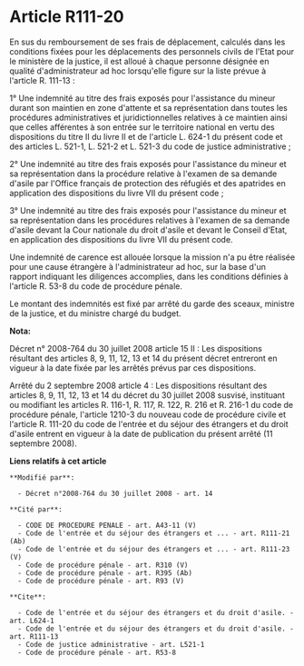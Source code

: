 # Article R111-20

En sus du remboursement de ses frais de déplacement, calculés dans les conditions fixées pour les déplacements des personnels
civils de l'Etat pour le ministère de la justice, il est alloué à chaque personne désignée en qualité d'administrateur ad hoc
lorsqu'elle figure sur la liste prévue à l'article R. 111-13 : 

1° Une indemnité au titre des frais exposés pour l'assistance du mineur durant son maintien en zone d'attente et sa
représentation dans toutes les procédures administratives et juridictionnelles relatives à ce maintien ainsi que celles
afférentes à son entrée sur le territoire national en vertu des dispositions du titre II du livre II et de l'article L. 624-1
du présent code et des articles L. 521-1, L. 521-2 et L. 521-3 du code de justice administrative ; 

2° Une indemnité au titre des frais exposés pour l'assistance du mineur et sa représentation dans la procédure relative à
l'examen de sa demande d'asile par l'Office français de protection des réfugiés et des apatrides en application des
dispositions du livre VII du présent code ; 

3° Une indemnité au titre des frais exposés pour l'assistance du mineur et sa représentation dans les procédures relatives à
l'examen de sa demande d'asile devant la Cour nationale du droit d'asile et devant le Conseil d'Etat, en application des
dispositions du livre VII du présent code. 

Une indemnité de carence est allouée lorsque la mission n'a pu être réalisée pour une cause étrangère à l'administrateur ad
hoc, sur la base d'un rapport indiquant les diligences accomplies, dans les conditions définies à l'article R. 53-8 du code
de procédure pénale. 

Le montant des indemnités est fixé par arrêté du garde des sceaux, ministre de la justice, et du ministre chargé du budget.

**Nota:**

Décret n° 2008-764 du 30 juillet 2008 article 15 II : Les dispositions résultant des articles 8, 9, 11, 12, 13 et 14 du
présent décret entreront en vigueur à la date fixée par les arrêtés prévus par ces dispositions.

Arrêté du 2 septembre 2008 article 4 : Les dispositions résultant des articles 8, 9, 11, 12, 13 et 14 du décret du 30 juillet
2008 susvisé, instituant ou modifiant les articles R. 116-1, R. 117, R. 122, R. 216 et R. 216-1 du code de procédure pénale,
l'article 1210-3 du nouveau code de procédure civile et l'article R. 111-20 du code de l'entrée et du séjour des étrangers et
du droit d'asile entrent en vigueur à la date de publication du présent arrêté (11 septembre 2008).

**Liens relatifs à cet article**

	**Modifié par**:

	  - Décret n°2008-764 du 30 juillet 2008 - art. 14

	**Cité par**:

	  - CODE DE PROCEDURE PENALE - art. A43-11 (V)
	  - Code de l'entrée et du séjour des étrangers et ... - art. R111-21 (Ab)
	  - Code de l'entrée et du séjour des étrangers et ... - art. R111-23 (V)
	  - Code de procédure pénale - art. R310 (V)
	  - Code de procédure pénale - art. R395 (Ab)
	  - Code de procédure pénale - art. R93 (V)

	**Cite**:

	  - Code de l'entrée et du séjour des étrangers et du droit d'asile. - art. L624-1
	  - Code de l'entrée et du séjour des étrangers et du droit d'asile. - art. R111-13
	  - Code de justice administrative - art. L521-1
	  - Code de procédure pénale - art. R53-8
